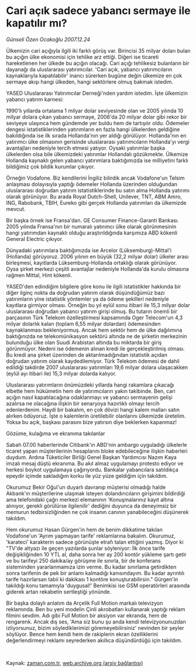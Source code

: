 # Cari açık sadece yabancı sermaye ile kapatılır mı?

*Günseli Özen Ocakoğlu 2007.12.24*

<tr><td class="metin" colspan="2" style="padding-top: 20px; padding-left: 5px; ">Ülkemizin cari açığıyla ilgili iki farklı görüş var. Birincisi 35 milyar doları bulan bu açığın ülke ekonomisi için tehlike arz ettiği. Diğeri ise ticareti hareketlenen her ülkede bu açığın olacağı. Cari açığı tehlikesiz bulanların bir dayanağı da uluslararası yatırımcılar. 'Cari açık, yabancı yatırımcıların kaynaklarıyla kapatılabilir' inancı sürerken bugüne değin ülkemize en çok sermaye akışı hangi ülkeden, hangi sektörlere olmuş bakmak istedim.</td></tr><tr><td class="metin" colspan="2" style="padding-top: 20px; padding-left: 5px; "><p>YASED Uluslararası Yatırımcılar Derneği'nden yardım istedim. İşte ülkemizin yabancı yatırım karnesi:
<p> 1990'lı yıllarda ortalama 1 milyar dolar seviyesinde olan ve 2005 yılında 10 milyar dolara çıkan yabancı sermaye, 2006'da 20 milyar dolar gibi rekor bir seviyeye ulaşınca hem gündemde yer buldu hem de tartışılır oldu. Ödemeler dengesi istatistiklerinden yatırımların en fazla hangi ülkelerden geldiğine bakıldığında ise ilk sırada Hollanda'nın yer aldığı görülüyor. Hollanda'nın en yatırımcı ülke olmasının gerisinde uluslararası yatırımcıların Hollanda'yı vergi avantajları nedeniyle tercih etmesi yatıyor. Oysaki yatırımlar başka ülkelerden olsa bile ülkemizdeki yatırımlar Hollandalı gözükmekte. Ülkemize Hollanda kaynaklı gelen yabancı yatırımlara baktığımızda ise milliyetini farklı bildiğimiz çok bildik kurumlar çıkıyor. 
<p> Örneğin Vodafone. Biz kendilerini İngiliz bilirdik ancak Vodafone'un Telsim anlaşması dolayısıyla yaptığı ödemeler Hollanda üzerinden olduğundan uluslararası doğrudan yatırım istatistiklerinde bu satın alma Hollanda yatırımı olarak görünüyor. Bu arada Royal Dutch-Shell, Unilever, TNT, ABM Amro, ING, Rabobank, TBIH, Eureko gibi gerçek Hollanda yatırımları da ülkemizde mevcut. 
<p> Bir başka örnek ise Fransa'dan. GE Consumer Finance-Garanti Bankası. 2005 yılında Fransa'nın bir numaralı yatırımcı ülke olarak görünmesinin hangi yatırımdan kaynaklı olduğu araştırıldığında karşımıza ABD kökenli General Electric çıkıyor.
<p> Dünyadaki yatırımlara baktığımızda ise Arcelor (Lüksemburg)-Mittal'i (Hollanda) görüyoruz. 2006 yılının en büyük (32,2 milyar dolar) ülkeler arası birleşmesi, kayıtlarda Lüksemburg-Hollanda ortaklığı olarak görünüyor. Oysa şirket merkezi çeşitli avantajlar nedeniyle Hollanda'da kurulu olmasına rağmen Mittal, Hint kökenli.
<p> YASED'den edindiğim bilgilere göre konu ile ilgili istatistikler hakkında bir diğer ilginç nokta da doğrudan yatırım olarak düşündüğümüz bazı yatırımların yine istatistik yöntemler ya da ödeme şekilleri nedeniyle kayıtlara girmiyor olması. Örneğin bu yıl eylül sonu itibari ile 15,3 milyar dolar uluslararası doğrudan yabancı yatırım girişi olmuş. Bu tutarın önemli bir parçasının Türk Telekom özelleştirmesi kapsamında Oger Telecom'un 4,3 milyar dolarlık kalan (toplam 6,55 milyar dolardan) ödemesinden kaynaklanması bekleniyormuş. Ancak hem sektör hem de ülke dağılımına baktığınızda ne telekomünikasyon sektörü altında ne de şirketin merkezinin bulunduğu ülke olan Suudi Arabistan altında bu miktarda bir giriş görünmüyor. Nedeni ise ödemenin alınan kredi ile gerçekleştirilmiş olması. Bu kredi ana şirket üzerinden de aktarılmadığından istatistik açıdan doğrudan yatırım olarak kaydedilemiyor. Türk Telekom ödemesi de dahil edildiği takdirde 2007 uluslararası yatırımları 19,6 milyar dolara ulaşacakken (eylül ayı itibari ile) 15,3 milyar dolarda kalıyor. 
<p> Uluslararası yatırımların önümüzdeki yıllarda hangi rakamlara çıkacağı elbette hem hükümetin hem de yatırımcıların yakın takibinde. Ben, cari açığın nasıl kapatılacağına odaklanmayı ve yabancı sermayenin gelişi azalırsa ne olacağına ilişkin bir senaryoya hazırlıklı olmayı tercih edenlerdenim. Haydi bir bakalım, en çok dövizi hangi kalem malları satın alırken ödüyoruz. İşte o kalemlerin üretilebilir olanlarını ülkemizde üretelim. Yoksa bu açık, başkası parasını bize yatırsın diye beklerken kapanmaz! 
<p>Gözüme, kulağıma ve ekranıma takılanlar
<p>Sabah 07.00 haberlerinde Citibank'ın ABD'nin ambargo uyguladığı ülkelerle ticaret yapan müşterilerinin hesaplarını bloke edebileceğine ilişkin haberleri duydum. Ardına Tüketiciler Birliği Genel Başkan Yardımcısı Nazım Kaya imzalı mesaj düştü ekranıma. Bu akıl almaz uygulamayı protesto ediyor ve herkesi boykot uygulamaya çağırıyordu. Bankalar yabancılara satıldıkça epeydir içimde sakladığım korku ile yüz yüze geldiğim için takıldım.
<p> Okurumuz Bekir Oğul'un duyarlı davranıp müşterisi olmadığı halde Akbank'ın müşterilerine ulaşmak isteyen dolandırıcıların girişimini bildirdiği ama telefondaki çağrı merkezi elemanının 'Konuşmalarınız kayıt altına alınıyor, gerekli görülürse ilgilenilir' dediğini duyunca da deneyimsiz bir memurun tedbirsizliğinden ne çok insanın canının yanabileceğini düşünerek takıldım.
<p> Hem okurumuz Hasan Gürgen'in hem de benim dikkatime takılan Vodafone'un 'Ayrım yapmayan tarife' reklamlarına bakalım. Okurumuz, 'karateci' karakterin sadece görünüşte etrafı talan ettiğini yazmış. Diyor ki "TV'de altyazı ile geçen yazılarda şunlar söyleniyor: İlk önce tarife değişikliğinden 10 YTL al, daha sonra her ay 200 kontör yükleme şartı getir ve bu tarifeyi 250 dakika/ay görüşme ile sınırla, bir de konferans sisteminden yararlanmamıza izin verme. Bu kadar sınırlama getirdikten sonra tarifenin de pek bir anlamı kalmadığı kanısındayım. Bu kadar ayrıntılı tarife hazırlarsan tabii ki dakikası 1 kontöre konuşturabilirsin." Gürgen'in takıldığı konu tamamıyla 'duygusal!' Benimkisi ise GSM operatörleri arasında giderek artan rekabetin sertleştiği yönünde. 
<p> Bir başka dolaylı anlatım da Arçelik Full Motion markalı televizyon reklamında. Ben bu yeni modelin Çinli akrobatları kullanarak yaptığı reklam filmini sevdim. Adı gibi Full Motion bir aksiyon var ekranda, hem de rengarenk. Ancak dış ses, 'Ama siz bunu şu anda kendi televizyonunuzdan izliyorsunuz, bizim söylediklerimizi göremeyebilirsiniz' nevinden bir şeyler söylüyor. Bence hem kendi hem de rakiplerin ekran özelliklerini değerlendirmeyi reklamı seyrederken akıllıca düşündürdüğü için takıldım. 
<p><br/></p></p></p></p></p></p></p></p></p></p></p></p></p></td></tr>

Kaynak: [zaman.com.tr](http://zaman.com.tr/yazar.do?yazino=628467), [web.archive.org (arşiv bağlantısı)](http://web.archive.org/web/20100416205910/http://www.zaman.com.tr:80/yazar.do?yazino=628467)
